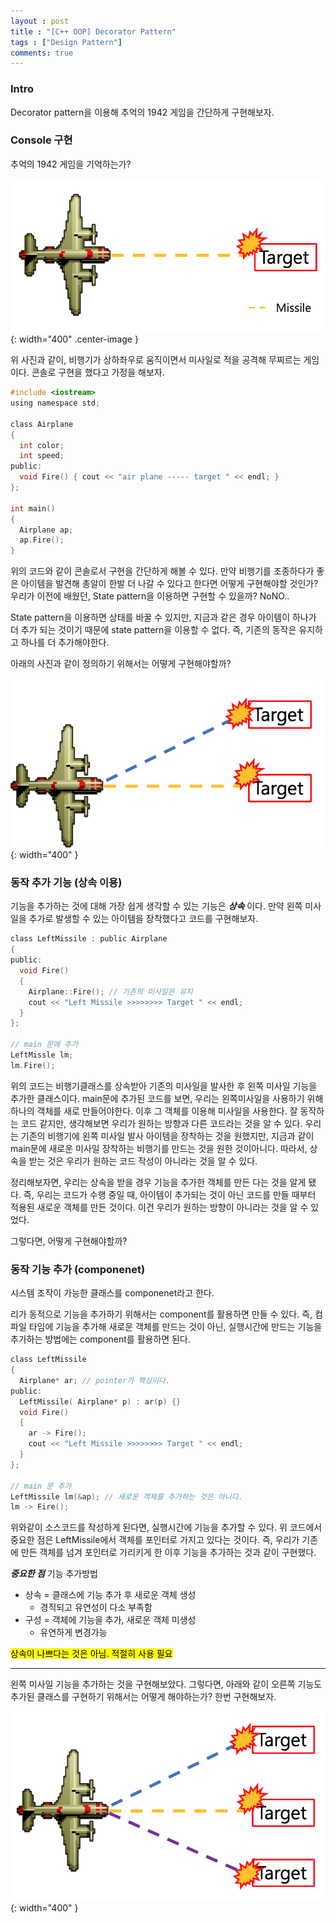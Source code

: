 ```yaml
---
layout : post
title : "[C++ OOP] Decorator Pattern" 
tags : ["Design Pattern"]
comments: true
---
```

### Intro
Decorator pattern을 이용해 추억의 1942 게임을 간단하게 구현해보자.

### Console 구현
추억의 1942 게임을 기억하는가?

![비행기](../images/1942-ex1.png){: width="400" .center-image }

위 사진과 같이, 비행기가 상하좌우로 움직이면서 미사일로 적을 공격해 무찌르는 게임이다.
콘솔로 구현을 했다고 가정을 해보자.

```c
#include <iostream>
using namespace std;

class Airplane
{
  int color;
  int speed;
public:
  void Fire() { cout << "air plane ----- target " << endl; }
};

int main()
{
  Airplane ap;
  ap.Fire();
}
```

위의 코드와 같이 콘솔로서 구현을 간단하게 해볼 수 있다.
만약 비행기를 조종하다가 좋은 아이템을 발견해 총알이 한발 더 나갈 수 있다고 한다면 어떻게 구현해야할 것인가?
우리가 이전에 배웠던, State pattern을 이용하면 구현할 수 있을까? NoNO..

State pattern을 이용하면 상태를 바꿀 수 있지만, 지금과 같은 경우 아이템이 하나가 더 추가 되는 것이기 때문에 state pattern을 이용할 수 없다. 즉, 기존의 동작은 유지하고 하나를 더 추가해야한다.

아래의 사진과 같이 정의하기 위해서는 어떻게 구현해야할까?

![비행기2](../images/1942-ex2.png){: width="400" }

### 동작 추가 기능 (상속 이용)
기능을 추가하는 것에 대해 가장 쉽게 생각할 수 있는 기능은 ***상속*** 이다.
만약 왼쪽 미사일을 추가로 발생할 수 있는 아이템을 장착했다고 코드를 구현해보자.

```c
class LeftMissile : public Airplane
{
public:
  void Fire()
  {
    Airplane::Fire(); // 기존의 미사일은 유지
    cout << "Left Missile >>>>>>>> Target " << endl;
  }
};

// main 문에 추가
LeftMissle lm;
lm.Fire();
```

위의 코드는 비행기클래스를 상속받아 기존의 미사일을 발사한 후 왼쪽 미사일 기능을 추가한 클래스이다. 
main문에 추가된 코드를 보면, 우리는 왼쪽미사일을 사용하기 위해 하나의 객체를 새로 만들어야한다. 이후 그 객체를 이용해 미사일을 사용한다. 잘 동작하는 코드 같지만, 생각해보면 우리가 원하는 방향과 다른 코드라는 것을 알 수 있다. 우리는 기존의 비행기에 왼쪽 미사일 발사 아이템을 장착하는 것을 원했지만, 지금과 같이 main문에 새로운 미사일 장착하는 비행기를 만드는 것을 원한 것이아니다. 따라서, 상속을 받는 것은 우리가 원하는 코드 작성이 아니라는 것을 알 수 있다.

정리해보자면, 우리는 상속을 받을 경우 기능을 추가한 객체를 만든 다는 것을 알게 됐다. 즉, 우리는 코드가 수행 중일 때, 아이템이 추가되는 것이 아닌 코드를 만들 때부터 적용된 새로운 객체를 만든 것이다. 이건 우리가 원하는 방향이 아니라는 것을 알 수 있었다.

그렇다면, 어떻게 구현해야할까?

### 동작 기능 추가 (componenet)
시스템 조작이 가능한 클래스를 componenet라고 한다.

리가 동적으로 기능을 추가하기 위해서는 component를 활용하면 만들 수 있다. 즉, 컴파일 타임에 기능을 추가해 새로운 객체를 만드는 것이 아닌, 실행시간에 만드는 기능을 추가하는 방법에는 component를 활용하면 된다.

```c
class LeftMissile
{
  Airplane* ar; // pointer가 핵심이다.
public:
  LeftMissile( Airplane* p) : ar(p) {}
  void Fire()
  {
    ar -> Fire();
    cout << "Left Missile >>>>>>>> Target " << endl;
  }
};

// main 문 추가
LeftMissile lm(&ap); // 새로운 객체를 추가하는 것은 아니다.
lm -> Fire();
```

위와같이 소스코드를 작성하게 된다면, 실행시간에 기능을 추가할 수 있다. 위 코드에서 중요한 점은 LeftMissile에서 객체를 포인터로 가지고 있다는 것이다. 즉, 우리가 기존에 만든 객체를 넘겨 포인터로 가리키게 한 이후 기능을 추가하는 것과 같이 구현했다.

***중요한 점***
기능 추가방법
- 상속 = 클래스에 기능 추가 후 새로운 객체 생성
  - 경직되고 유연성이 다소 부족함
- 구성 = 객체에 기능을 추가, 새로운 객체 미생성
  - 유연하게 변경가능

<mark> 상속이 나쁘다는 것은 아님. 적절히 사용 필요 </mark>

---

왼쪽 미사일 기능을 추가하는 것을 구현해보았다. 그렇다면, 아래와 같이 오른쪽 기능도 추가된 클래스를 구현하기 위해서는 어떻게 해야하는가? 한번 구현해보자.

![비행기2](../images/1942-ex3.png){: width="400" }
